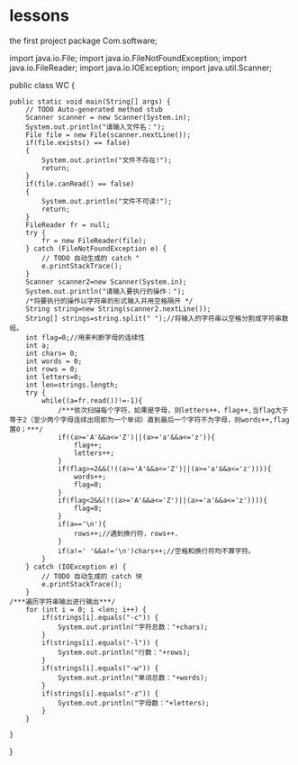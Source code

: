# lessons
the first project
package Com.software;

import java.io.File;
import java.io.FileNotFoundException;
import java.io.FileReader;
import java.io.IOException;
import java.util.Scanner;

public class WC {

	public static void main(String[] args) {
		// TODO Auto-generated method stub
		Scanner scanner = new Scanner(System.in);
		System.out.println("请输入文件名：");
		File file = new File(scanner.nextLine());
		if(file.exists() == false)
		{
			System.out.println("文件不存在!");
			return;
		}
		if(file.canRead() == false)
		{
			System.out.println("文件不可读!");
			return;
		}
		FileReader fr = null;
		try {
			fr = new FileReader(file);
		} catch (FileNotFoundException e) {
			// TODO 自动生成的 catch "
			e.printStackTrace();
		}
		Scanner scanner2=new Scanner(System.in);
		System.out.println("请输入要执行的操作：");
		/*将要执行的操作以字符串的形式输入并用空格隔开 */
		String string=new String(scanner2.nextLine());
		String[] strings=string.split(" ");//将输入的字符串以空格分割成字符串数组。
		int flag=0;//用来判断字母的连续性
		int a;
		int chars= 0;
		int words = 0;
		int rows = 0;
		int letters=0;
		int len=strings.length;
		try {
			while((a=fr.read())!=-1){
				/***依次扫描每个字符，如果是字母，则letters++，flag++,当flag大于等于2（至少两个字母连续出现即为一个单词）直到最后一个字符不为字母，则words++,flag置0；***/
				if((a>='A'&&a<='Z')||(a>='a'&&a<='z')){
					flag++;
					letters++;
				}
				if(flag>=2&&(!((a>='A'&&a<='Z')||(a>='a'&&a<='z')))){
					words++;
					flag=0;
				}
				if(flag<2&&(!((a>='A'&&a<='Z')||(a>='a'&&a<='z')))){
					flag=0;
				}
				if(a=='\n'){
					rows++;//遇到换行符，rows++.
				}
				if(a!=' '&&a!='\n')chars++;//空格和换行符均不算字符。
			}
		} catch (IOException e) {
			// TODO 自动生成的 catch 块
			e.printStackTrace();
		}
    /***遍历字符串输出进行输出***/
		for (int i = 0; i <len; i++) {
			if(strings[i].equals("-c")) {
				System.out.println("字符总数："+chars);
			}
			if(strings[i].equals("-l")) {
				System.out.println("行数："+rows);
			}
			if(strings[i].equals("-w")) {
				System.out.println("单词总数："+words);
			}
			if(strings[i].equals("-z")) {
				System.out.println("字母数："+letters);
			}
		}

	}

}
